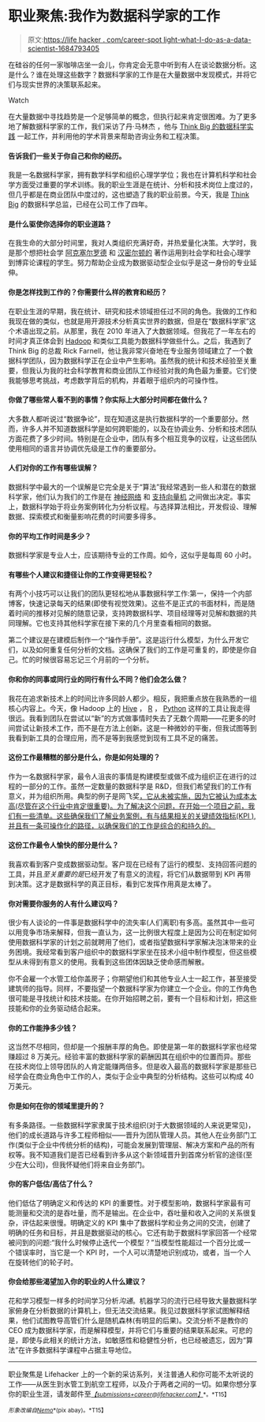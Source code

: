 # 职业聚焦:我作为数据科学家的工作

> 原文:[https://life hacker . com/career-spot light-what-I-do-as-a-data-scientist-1684793405](https://lifehacker.com/career-spotlight-what-i-do-as-a-data-scientist-1684793405)

在硅谷的任何一家咖啡店坐一会儿，你肯定会无意中听到有人在谈论数据分析。这是什么？谁在处理这些数字？数据科学家的工作是在大量数据中发现模式，并将它们与现实世界的决策联系起来。

Watch

在大量数据中寻找趋势是一个足够简单的概念，但执行起来肯定很困难。为了更多地了解数据科学家的工作，我们采访了丹·马林杰 ，他与 [Think Big 的数据科学实践](http://thinkbig.teradata.com/big_data_solutions/data-science/) 一起工作，并利用他的学术背景来帮助咨询业务和工程决策。

#### 告诉我们一些关于你自己和你的经历。

我是一名数据科学家，拥有数学科学和组织心理学学位；我也在计算机科学和社会学方面受过重要的学术训练。我的职业生涯是在统计、分析和技术岗位上度过的，但几乎都是在商业团队中度过的，这也塑造了我的职业前景。今天，我是 [Think Big](http://thinkbig.teradata.com/) 的数据科学总监，已经在公司工作了四年。

#### 是什么驱使你选择你的职业道路？

在我生命的大部分时间里，我对人类组织充满好奇，并热爱量化决策。大学时，我是那个想把社会学 [阿克塞尔罗德](http://en.wikipedia.org/wiki/Robert_Axelrod) 和 [汉密尔顿的](http://en.wikipedia.org/wiki/W._D._Hamilton) 著作运用到社会学和社会心理学到博弈论课程的学生。努力帮助企业成为数据驱动型企业似乎是这一身份的专业延伸。

#### 你是怎样找到工作的？你需要什么样的教育和经历？

在职业生涯的早期，我在统计、研究和技术领域担任过不同的角色。我做的工作和我现在做的类似，也就是用开源技术分析真实世界的数据，但是在“数据科学家”这个术语出现之前。从那里，我在 2010 年进入了大数据领域。但我花了一年左右的时间才真正体会到 [Hadoop](http://hadoop.apache.org/) 和类似工具能为数据科学做些什么。之后，我遇到了 Think Big 的总裁 Rick Farnell，他让我非常兴奋地在专业服务领域建立了一个数据科学团队，因为数据科学正在企业中产生影响。虽然我的统计和技术经验至关重要，但我认为我的社会科学教育和商业团队工作经验对我的角色最为重要。它们使我能够思考挑战，考虑数学背后的机构，并着眼于组织内的可操作性。

#### 你做了哪些常人看不到的事情？你实际上大部分时间都在做什么？

大多数人都听说过“数据争论”，现在知道这是执行数据科学的一个重要部分。然而，许多人并不知道数据科学是如何跨职能的，以及在协调业务、分析和技术团队方面花费了多少时间。特别是在企业中，团队有多个相互竞争的议程，让这些团队使用相同的语言并协调优先级是工作的重要部分。

#### 人们对你的工作有哪些误解？

数据科学中最大的一个误解是它完全是关于“算法”我经常遇到一些人和潜在的数据科学家，他们认为我们的工作是在 [神经网络](http://en.wikipedia.org/wiki/Artificial_neural_network) 和 [支持向量机](http://en.wikipedia.org/wiki/Support_vector_machine) 之间做出决定。事实上，数据科学始于将业务案例转化为分析议程。与选择算法相比，开发假设、理解数据、探索模式和衡量影响花费的时间要多得多。

#### 你的平均工作时间是多少？

数据科学家是专业人士，应该期待专业的工作周。如今，这似乎是每周 60 小时。

#### 有哪些个人建议和捷径让你的工作变得更轻松？

有两个小技巧可以让我们的团队更轻松地从事数据科学工作:第一，保持一个内部博客，快速记录每天的结果(即使有视觉效果)。这些不是正式的书面材料，而是随着时间的推移对见解的随意记录，支持跨数据科学、项目经理等对见解和数据的共同理解。它也支持其他科学家在接下来的几个月里查看相同的数据。

第二个建议是在建模后制作一个“操作手册”。这是运行什么模型，为什么开发它们，以及如何重复任何分析的文档。这确保了我们的工作是可重复的，即使是你自己。忙的时候很容易忘记三个月前的一个分析。

#### 你和你的同事或同行业的同行有什么不同？他们会怎么做？

我花在追求新技术上的时间比许多同龄人都少。相反，我把重点放在我熟悉的一组核心内容上。今天，像 Hadoop 上的 [Hive](https://hive.apache.org/) ， [R](http://www.r-project.org/) ， [Python](https://www.python.org/) 这样的工具让我走得很远。我看到团队在尝试以“新”的方式做事情时失去了无数个周期——花更多的时间尝试让新技术工作，而不是在方法上创新。这是一种微妙的平衡，但我试图等到我看到新工具的合理应用，而不是等到我感觉到现有工具不足的痛苦。

#### 这份工作最糟糕的部分是什么，你是如何处理的？

作为一名数据科学家，最令人沮丧的事情是构建模型或做不成为组织正在进行的过程的一部分的工作。虽然一定数量的数据科学是 R&D，但我们希望我们的工作有意义，并为组织所用。典型的例子是网飞奖[，它从未被实施，因为它被认为成本太高(尽管在这个行业中肯定很重要)。为了解决这个问题，在开始一个项目之前，我们有一些清单。这些确保我们了解业务案例，有与结果相关的关键绩效指标(KPI ),并且有一条可操作化的路径，以确保我们的工作是综合的和持久的。](http://techblog.netflix.com/2012/04/netflix-recommendations-beyond-5-stars.html)

#### 这份工作最令人愉快的部分是什么？

我喜欢看到客户变成数据驱动型。客户现在已经有了运行的模型、支持回答问题的工具，并且*至关重要的是*已经开发了有意义的流程，将它们从数据带到 KPI 再带到决策。这才是数据科学的真正目标，看到它发挥作用真是太棒了。

#### 你对需要你服务的人有什么建议吗？

很少有人谈论的一件事是数据科学中的流失率(人们离职)有多高。虽然其中一些可以用竞争市场来解释，但我一直认为，这一比例很大程度上是因为公司在制定如何使用数据科学家的计划之前就聘用了他们，或者指望数据科学家解决泡沫带来的业务困境。我经常看到客户组织中的数据科学家坐在技术小组中制作模型，但这些模型从未得到有意义的使用。我看到这些团体因缺乏使命感而解散。

你不会雇一个水管工给你盖房子；你期望他们和其他专业人士一起工作，甚至接受建筑师的指导。同样，不要指望一个数据科学家为你建立一个企业。你的工作角色很可能是寻找统计和技术技能。在你开始招聘之前，要有一个目标和计划，把这些技能和你的业务驱动结合起来。

#### 你的工作能挣多少钱？

这当然不尽相同，但却是一个报酬丰厚的角色。即使是第一年的数据科学家也经常赚超过 8 万美元。经验丰富的数据科学家的薪酬因其在组织中的位置而异。那些在技术岗位上领导团队的人肯定能赚两倍多。但是收入最高的数据科学家是那些已经学会在商业角色中工作的人，类似于企业中典型的分析结构。这些可以构成 40 万美元。

#### 你是如何在你的领域里提升的？

有多条路径。一些数据科学家隶属于技术组织(对于大数据领域的人来说更常见)，他们的成长道路与许多工程师相似——晋升为团队管理人员。其他人在业务部门工作(类似于企业中传统分析的结构)，可能会发展到管理层、解决方案和产品的所有权等。我不知道我们是否已经看到许多从这个新领域晋升到首席分析官的途径(至少在大公司)，但我怀疑他们将来自业务部门。

#### 你的客户低估/高估了什么？

他们低估了明确定义和传达的 KPI 的重要性。对于模型影响，数据科学家最有可能测量和交流的是吞吐量，而不是输出。在企业中，吞吐量和收入之间的关系很复杂，评估起来很慢。明确定义的 KPI 集中了数据科学和业务之间的交流，创建了明确的任务和目标，并且是数据驱动的核心。它还有助于数据科学家回答一个经常被问到的问题:“我什么时候停止迭代一个模型？”当模型性能超过一个百分比或一个错误率时，当它是一个 KPI 时，一个人可以清楚地识别成功，或者，当一个人在旋转他们的轮子时。

#### 你会给那些渴望加入你的职业的人什么建议？

花和学习模型一样多的时间学习分析*沟通*。机器学习的流行已经导致大量数据科学家俯身在分析数据的计算机上，但无法交流结果。我见过数据科学家试图解释结果，他们试图教导高管们什么是随机森林(有明显的后果)。交流分析不是教你的 CEO 成为数据科学家，而是解释模型，并将它们与重要的结果联系起来。可悲的是，即使与此相关的统计方法，如敏感性和稳健性分析，也已经被遗忘，因为“算法”在许多数据科学课程中占据主导地位。

* * *

职业聚焦是 Lifehacker 上的一个新的采访系列，关注普通人和你可能不太听说的工作——从医生到水管工到航空工程师，以及介于两者之间的一切。如果你想分享你的职业生涯，请发邮件至[*<small>【submissions+career@lifehacker.com】</small>*](mailto:submissions+career@lifehacker.com)<small>*。*T15】</small>

<small>*形象改编自*</small>[<small>*Nemo*</small>](http://pixabay.com/en/flask-bottle-chemistry-experiment-306181/)<small>*(pix abay)。*T15】</small>
